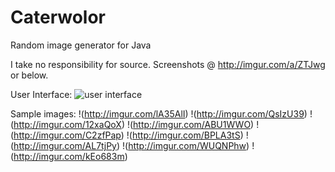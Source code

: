 # Caterwolor
Random image generator for Java

I take no responsibility for source. Screenshots @ http://imgur.com/a/ZTJwg or below.

User Interface:
![user interface](https://i.imgur.com/O4P0o8i.png)

Sample images:
!(http://imgur.com/lA35AlI)
!(http://imgur.com/QsIzU39)
!(http://imgur.com/12xaQoX)
!(http://imgur.com/ABU1WWO)
!(http://imgur.com/C2zfPap)
!(http://imgur.com/BPLA3tS)
!(http://imgur.com/AL7tjPy)
!(http://imgur.com/WUQNPhw)
!(http://imgur.com/kEo683m)
